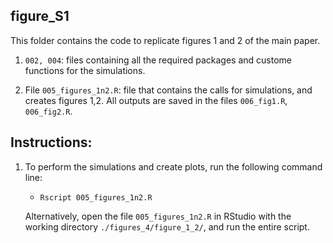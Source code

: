 ## figure_S1

This folder contains the code to replicate figures 1 and 2 of the main paper. 


1. <code>002, 004</code>: files containing all the required packages and custome functions for the simulations. 

2. File <code>005_figures_1n2.R</code>: file that contains the calls for simulations, and creates figures 1,2. All outputs are saved in the files <code>006_fig1.R</code>, <code>006_fig2.R</code>.

## Instructions:

1. To perform the simulations and create plots, run the following command line: 

    - <code>Rscript 005_figures_1n2.R</code>

    Alternatively, open the file <code>005_figures_1n2.R</code> in RStudio with the working directory <code>./figures_4/figure_1_2/</code>, and run the entire script.
